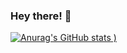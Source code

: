 ### Hey there! 👋

[![Anurag's GitHub stats](https://github-readme-stats.vercel.app/api?username=undevable&show_icons=true)
)](https://github.com/anuraghazra/github-readme-stats)


<!--
**undevable/undevable** is a ✨ _special_ ✨ repository because its `README.md` (this file) appears on your GitHub profile.

Here are some ideas to get you started:

- 🔭 I’m currently working on ...
- 🌱 I’m currently learning ...
- 👯 I’m looking to collaborate on ...
- 🤔 I’m looking for help with ...
- 💬 Ask me about ...
- 📫 How to reach me: ...
- 😄 Pronouns: ...
- ⚡ Fun fact: ...
-->
